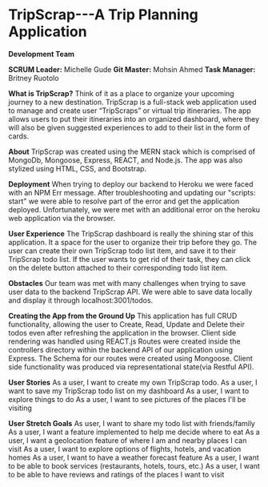 # TripScrap---A Trip Planning Application

**Development Team**

**SCRUM Leader:** Michelle Gude 
**Git Master:** Mohsin Ahmed 
**Task Manager:** Britney Ruotolo 

**What is TripScrap?**
Think of it as a place to organize your upcoming journey to a new destination. 
TripScrap is a full-stack web application used to manage and create user “TripScraps” or virtual trip itineraries. 
The app allows users to put their itineraries into an organized dashboard, where they will also be given suggested experiences to add to their list in the form of cards.

**About**
TripScrap was created using the MERN stack which is comprised of MongoDb, Mongoose, Express, REACT, and Node.js. The app was also stylized using HTML, CSS, and Bootstrap.  

**Deployment**
When trying to deploy our backend to Heroku we were faced with an NPM Err message. After troubleshooting and updating our "scripts: start" we were able to resolve part of the error and get the application deployed. Unfortunately, we were met with an additional error on the heroku web application via the browser.  

**User Experience**
The TripScrap dashboard is really the shining star of this application. It a space for the user to organize their trip before they go. The user can create their own TripScrap todo list item, and save it to their TripScrap todo list. If the user wants to get rid of their task, they can click on the delete button attached to their corresponding todo list item.  

**Obstacles**
Our team was met with many challenges when trying to save user data to the backend TripScrap API.
We were able to save data locally and display it through localhost:3001/todos. 

**Creating the App from the Ground Up**
This application has full CRUD functionality, allowing the user to Create, Read, 
Update and Delete their todos even after refreshing the application in the browser. 
Client side rendering was handled using REACT.js 
Routes were created inside the controllers directory within the backend API of our application using Express. The Schema for our routes were created using Mongoose. 
Client side functionality was produced via representational state(via Restful API).

**User Stories**
As a user, I want to create my own TripScrap todo. 
As a user, I want to save my TripScrap todo list on my dashboard
As a user, I want to explore things to do
As a user, I want to see pictures of the places I'll be visiting

**User Stretch Goals** 
As user, I want to share my todo list with friends/family
As a user, I want a feature implemented to help me decide where to eat
As a user, I want a geolocation feature of where I am and nearby places I can visit
As a user, I want to explore options of flights, hotels, and vacation homes
As a user, I want to have a weather forecast feature
As a user, I want to be able to book services (restaurants, hotels, tours, etc.)
As a user, I want to be able to have reviews and ratings of the places I want to visit

